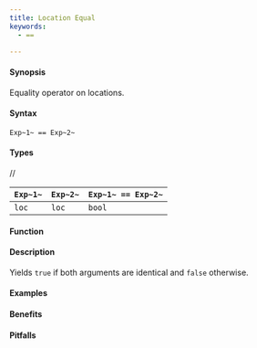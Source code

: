 ```yaml
---
title: Location Equal
keywords:
  - ==

---
```


#### Synopsis

Equality operator on locations.

#### Syntax

`Exp~1~ == Exp~2~`

#### Types

//

| `Exp~1~` | `Exp~2~` | `Exp~1~ == Exp~2~`  |
| --- | --- | --- |
| `loc`     |  `loc`    | `bool`                |


#### Function

#### Description

Yields `true` if both arguments are identical and `false` otherwise.

#### Examples

#### Benefits

#### Pitfalls

